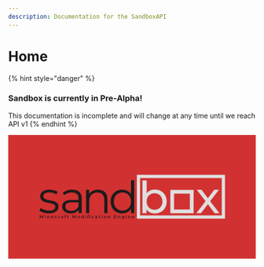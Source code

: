 ```yaml
---
description: Documentation for the SandboxAPI
---
```


# Home

{% hint style="danger" %}
### Sandbox is currently in Pre-Alpha!

This documentation is incomplete and will change at any time until we reach API v1
{% endhint %}

![](.gitbook/assets/github.png)



